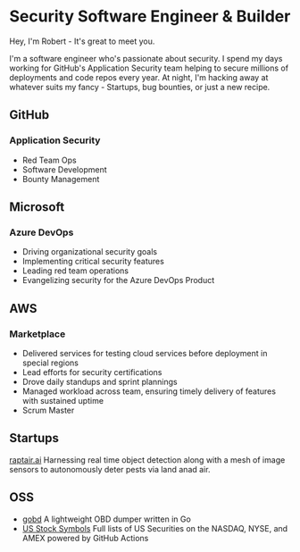 
# Security Software Engineer & Builder

Hey, I'm Robert - It's great to meet you. 

I'm a software engineer who's passionate about security.  I spend my days working for GitHub's Application Security team helping to secure millions of deployments and code repos every year. At night, I'm hacking away at whatever suits my fancy - Startups, bug bounties, or just a new recipe. 

## GitHub
### Application Security
- Red Team Ops
- Software Development
- Bounty Management


## Microsoft
### Azure DevOps
- Driving organizational security goals
- Implementing critical security features
- Leading red team operations
- Evangelizing security for the Azure DevOps Product

## AWS
### Marketplace
- Delivered services for testing cloud services before deployment in special regions
- Lead efforts for security certifications
- Drove daily standups and sprint plannings
- Managed workload across team, ensuring timely delivery of features with sustained uptime
- Scrum Master

## Startups

[raptair.ai](https://raptair.ai)
Harnessing real time object detection along with a mesh of image sensors to autonomously deter pests via land anad air. 

## OSS
- [gobd](https://github.com/rreichel3/gobd) A lightweight OBD dumper written in Go
- [US Stock Symbols](https://github.com/rreichel3/US-Stock-Symbols) Full lists of US Securities on the NASDAQ, NYSE, and AMEX powered by GitHub Actions
